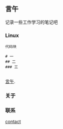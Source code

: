 ## 言午

记录一些工作学习的笔记吧



### Linux 


```  隐藏内容 
代码块 

# 一 
## 二
### 三


```

 [言午](https://www.xushibo.cn/).

### 关于 



### 联系 

 [contact ](https://github.com/xushibo/xushibo.github.io)
 
 
